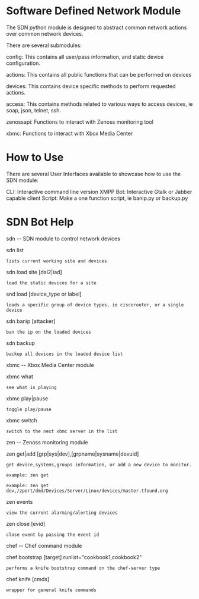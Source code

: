 Software Defined Network Module
===============================

The SDN python module is designed to abstract common network actions over common network devices.

There are several submodules:

config:
    This contains all user/pass information, and static device configuration.

actions:
    This contains all public functions that can be performed on devices

devices:
    This contains device specific methods to perform requested actions.

access:
    This contains methods related to various ways to access devices, ie soap, json, telnet, ssh.

zenossapi:
    Functions to interact with Zenoss monitoring tool

xbmc:
    Functions to interact with Xbox Media Center


How to Use
===========

There are several User Interfaces available to showcase how to use the SDN module:

CLI:
    Interactive command line version
XMPP Bot:
    Interactive Gtalk or Jabber capable client
Script:
    Make a one function script, ie banip.py or backup.py



SDN Bot Help
=============

sdn -- SDN module to control network devices

sdn list

    lists current working site and devices

sdn load site [dal2|iad]

    load the static devices for a site

snd load [device_type or label]

    loads a specific group of device types, ie ciscorouter, or a single device

sdn banip [attacker]

    ban the ip on the loaded devices

sdn backup

    backup all devices in the loaded device list


xbmc -- Xbox Media Center module

xbmc what

    see what is playing

xbmc play|pause

    toggle play/pause

xbmc switch
    
    switch to the next xbmc server in the list


zen -- Zenoss monitoring module

zen get|add [grp|sys|dev],[grpname|sysname|devuid]

    get device,systems,groups information, or add a new device to monitor.

    example: zen get

    example: zen get dev,/zport/dmd/Devices/Server/Linux/devices/master.tfound.org

zen events

    view the current alarming/alerting devices

zen close [evid]

    close event by passing the event id


chef -- Chef command module

chef bootstrap [target] runlist="cookbook1,cookbook2"

    performs a knife bootstrap command on the chef-server type

chef knife [cmds]

    wrapper for general knife commands
                                                  
